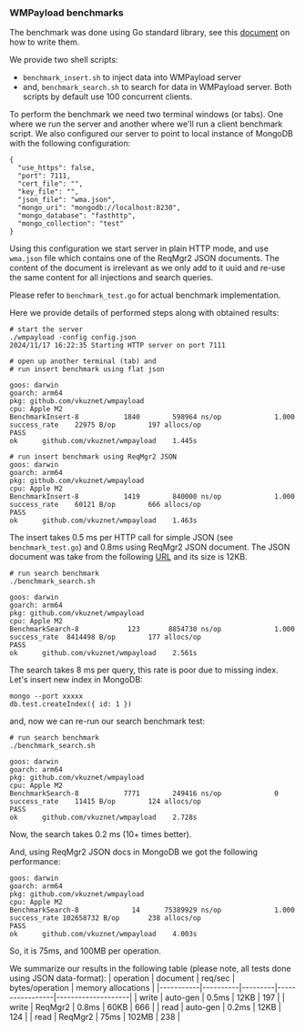 ### WMPayload benchmarks
The benchmark was done using Go standard library, see this
[document](https://dave.cheney.net/2013/06/30/how-to-write-benchmarks-in-go)
on how to write them.

We provide two shell scripts:
- `benchmark_insert.sh` to inject data into WMPayload server
- and, `benchmark_search.sh` to search for data in WMPayload server.
Both scripts by default use 100 concurrent clients.

To perform the benchmark we need two terminal windows (or tabs). One
where we run the server and another where we'll run a client benchmark script.
We also configured our server to point to local instance of MongoDB with the
following configuration:
```
{
  "use_https": false,
  "port": 7111,
  "cert_file": "",
  "key_file": "",
  "json_file": "wma.json",
  "mongo_uri": "mongodb://localhost:8230",
  "mongo_database": "fasthttp",
  "mongo_collection": "test"
}
```
Using this configuration we start server in plain HTTP mode, and use 
`wma.json` file which contains one of the ReqMgr2 JSON documents. The content
of the document is irrelevant as we only add to it uuid and re-use the same
content for all injections and search queries.

Please refer to `benchmark_test.go` for actual benchmark implementation.

Here we provide details of performed steps along with obtained results:


```
# start the server
./wmpayload -config config.json
2024/11/17 16:22:35 Starting HTTP server on port 7111
```

```
# open up another terminal (tab) and
# run insert benchmark using flat json

goos: darwin
goarch: arm64
pkg: github.com/vkuznet/wmpayload
cpu: Apple M2
BenchmarkInsert-8   	    1840	    598964 ns/op	         1.000 success_rate	   22975 B/op	     197 allocs/op
PASS
ok  	github.com/vkuznet/wmpayload	1.445s

# run insert benchmark using ReqMgr2 JSON
goos: darwin
goarch: arm64
pkg: github.com/vkuznet/wmpayload
cpu: Apple M2
BenchmarkInsert-8   	    1419	    840000 ns/op	         1.000 success_rate	   60121 B/op	     666 allocs/op
PASS
ok  	github.com/vkuznet/wmpayload	1.463s
```

The insert takes 0.5 ms per HTTP call for simple JSON (see `benchmark_test.go`)
and 0.8ms using ReqMgr2
JSON document. The JSON document was take from the following
[URL](https://cmsweb-testbed.cern.ch/reqmgr2/fetch?rid=request-apiccine_SC_PREMIX_GFALStageoutTest_v5_241008_120259_4210) and its size is 12KB.

```
# run search benchmark
./benchmark_search.sh

goos: darwin
goarch: arm64
pkg: github.com/vkuznet/wmpayload
cpu: Apple M2
BenchmarkSearch-8   	     123	   8854730 ns/op	         1.000 success_rate	 8414498 B/op	     177 allocs/op
PASS
ok  	github.com/vkuznet/wmpayload	2.561s

```
The search takes 8 ms per query, this rate is poor due to missing index. Let's insert
new index in MongoDB:

```
mongo --port xxxxx
db.test.createIndex({ id: 1 })
```
and, now we can re-run our search benchmark test:
```
# run search benchmark
./benchmark_search.sh

goos: darwin
goarch: arm64
pkg: github.com/vkuznet/wmpayload
cpu: Apple M2
BenchmarkSearch-8   	    7771	    249416 ns/op	         0 success_rate	   11415 B/op	     124 allocs/op
PASS
ok  	github.com/vkuznet/wmpayload	2.728s
```
Now, the search takes 0.2 ms (10+ times better).

And, using ReqMgr2 JSON docs in MongoDB we got the following performance:
```
goos: darwin
goarch: arm64
pkg: github.com/vkuznet/wmpayload
cpu: Apple M2
BenchmarkSearch-8   	      14	  75389929 ns/op	         1.000 success_rate	102658732 B/op	     238 allocs/op
PASS
ok  	github.com/vkuznet/wmpayload	4.003s
```
So, it is 75ms, and 100MB per operation.

We summarize our results in the following table (please note, all tests done
using JSON data-format):
| operation | document | req/sec | bytes/operation | memory allocations |
|-----------|----------|---------|-----------------|--------------------|
| write     | auto-gen | 0.5ms   | 12KB  | 197 |
| write     | ReqMgr2  | 0.8ms   | 60KB  | 666 |
| read      | auto-gen | 0.2ms   | 12KB  | 124 |
| read      | ReqMgr2  | 75ms    | 102MB | 238 |
